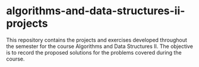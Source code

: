 # algorithms-and-data-structures-ii-projects
This repository contains the projects and exercises developed throughout the semester for the course Algorithms and Data Structures II. The objective is to record the proposed solutions for the problems covered during the course.

